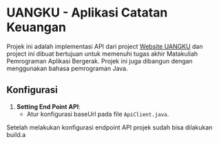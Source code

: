 
# UANGKU - Aplikasi Catatan Keuangan
Projek ini adalah implementasi API dari project [Website UANGKU](https://github.com/dadanabdilah/tugas-akhir-pab-website-uangku) dan project ini dibuat bertujuan untuk memenuhi tugas akhir Matakuliah Pemrograman Aplikasi Bergerak. Projek ini juga dibangun dengan menggunakan bahasa pemrograman Java.

## Konfigurasi

1. **Setting End Point API**:
   - Atur konfigurasi baseUrl pada file `ApiClient.java`.

Setelah melakukan konfigurasi endpoint API projek sudah bisa dilakukan build.a
